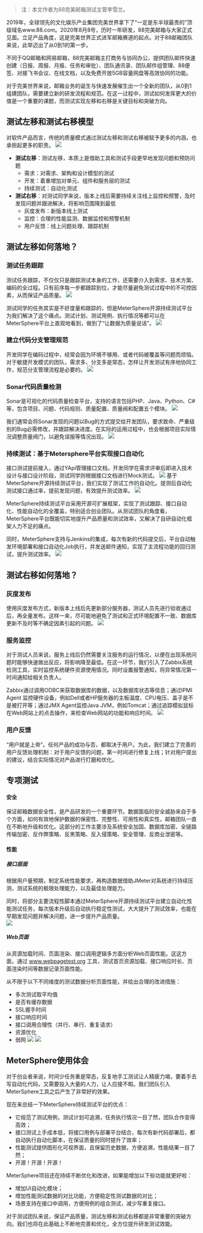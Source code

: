 > 注：本文作者为88完美邮箱测试主管李雪兰。

2019年，全球领先的文化娱乐产业集团完美世界拿下了“一定是东半球最贵的”顶级域名www.88.com。2020年8月8号，历时一年研发，88完美邮箱与大家正式见面。立足产品角度，这是完美世界正式进军邮箱赛道的起点。对于88邮箱团队来说，此举迈出了从0到1的第一步。

不同于QQ邮箱和网易邮箱，88完美邮箱主打商务与协同办公，提供团队邮件快速创建（日报、周报、月报、任务和审批）、团队通讯录、团队邮件组管理、88便签、对接飞书会议、在线文档，以及免费开放5GB容量网盘等高效协同的功能。

对于完美世界来说，邮箱业务的诞生与快速发展催生出一个全新的团队，从0到1组建团队，需要建立新的研发流程和规范。在这一过程中，测试如何发挥更大的价值是一个重要的课题，而测试实现左移和右移是关键目标和突破方向。

## 测试左移和测试右移模型
对软件产品而言，传统的质量模式通过测试左移和测试右移被赋予更多的内涵，也承担起更多的职责。
![](../img/case_studies/88com/1.jpg)

- **测试左移**：测试左移，本质上是借助工具和测试手段更早地发现问题和预防问题
  - 需求：对需求、架构和设计模型的测试
  - 开发：着重增加对单元、组件和服务层的测试
  - 持续测试：自动化测试
- **测试右移**：对测试同学来说，版本上线后需要持续关注线上监控和预警，及时发现问题并跟进解决，将影响范围降到最低
  - 灰度发布：新版本线上测试
  - 监控：合理的性能监测、数据监控和预警机制
  - 用户反馈：线上问题处理、跟踪机制

## 测试左移如何落地？
### 测试任务跟踪
测试任务跟踪，不仅仅只是跟踪测试本身的工作，还需要介入到需求、技术方案、编码的全过程。只有前序每一步都跟踪到位，才能尽量避免测试过程中的不可控因素，从而保证产品质量。
![](../img/case_studies/88com/2.jpg)

测试同学的任务其实是不好度量和跟踪的，但是MeterSphere开源持续测试平台为我们解决了这个痛点。测试计划、测试用例、执行情况等都可以在MeterSphere平台上直观地看到，做到了“让数据为质量说话”。
![](../img/case_studies/88com/3.png)

### 建立代码分支管理规范
开发同学在编码过程中，经常会因为环境不够用、或者代码被覆盖等问题而烦恼。对于敏捷开发模式的团队，需求多、分支多是常态，怎样让开发测试有序地协同工作，规范分支管理流程是必要的。
![](../img/case_studies/88com/4.png)

### Sonar代码质量检测
Sonar是可视化的代码质量检查平台，支持的语言包括PHP、Java、Python、C#等，包含项目、问题、代码规则、质量配置、质量阀和配置五个模块。
![](../img/case_studies/88com/5.png)

我们通常会将Sonar发现的问题以Bug的方式提交给开发团队，要求致命、严重级别的Bug必需修改，并跟踪解决进度。在实际的运用过程中，也会根据项目实际情况调整质量阀门，以避免误报等情况出现。
![](../img/case_studies/88com/6.png)

### 持续测试：基于Metersphere平台实现接口自动化
接口测试提前接入，通过YApi管理接口文档，开发同学在需求评审后即进入技术设计与接口设计阶段，测试同学则根据接口文档进行Mock测试。
![](../img/case_studies/88com/7.png)
基于MeterSphere开源持续测试平台，我们实现了测试工作的自动化。提测后自动化测试接口通过率，提前发现问题，有效提升测试效率。
![](../img/case_studies/88com/8.jpg)

MeterSphere持续测试平台采用开源可扩展框架，实现了测试跟踪、接口自动化、性能自动化的全覆盖，特别适合创业团队。从测试团队的角度看，MeterSphere平台既能切实地提升产品质量和测试效率，又解决了自研自动化框架人力不足的痛点。 

同时，MeterSphere支持与Jenkins的集成，每次有新的代码提交后，平台自动触发环境部署和接口自动化Job执行，并发送邮件通知，实现了主流程功能的回归测试，提升测试效率。
![](../img/case_studies/88com/9.png)

## 测试右移如何落地？
### 灰度发布
使用灰度发布方式，新版本上线后先更新部分服务器，测试人员先进行验收通过后，再全量发布。这样一来，尽可能地避免了测试和正式环境配置不一致、数据库更新不及时等不确定因素引起的问题。
![](../img/case_studies/88com/10.jpg)

### 服务监控
对于测试人员来说，服务上线后仍然需要关注服务的运行情况，以便在出现系统问题时能够快速做出反应，将影响降至最低。在这一环节，我们引入了Zabbix系统检测工具，实时监控系统硬件资源使用情况。同时设置报警通知，将异常情况第一时间通知给相关负责人。

Zabbix通过调用ODBC来获取数据库的数据，以及数据库状态等信息；通过IPMI Agent 监控硬件设备，例如Dell或者HP服务器的主板温度、CPU电压、盖子是不是被打开等；通过JMX Agent监控Java JVM，例如Tomcat；通过追踪模拟鼠标在Web网站上的点击操作，来检查Web网站的功能和响应时间。
![](../img/case_studies/88com/11.jpg)

### 用户反馈
“用户就是上帝”。任何产品的成功与否，都取决于用户。为此，我们建立了完善的用户反馈处理机制：对于用户反馈的问题，第一时间进行修复上线；针对用户提出的建议，结合实际情况对产品进行打磨和优化。

## 专项测试
#### 安全
保证邮箱数据安全性，是产品研发的一个重要环节。数据面临的安全威胁来自于多个方面，如何有效地保护数据的保密性、完整性、可用性和真实性，邮箱团队一直在不断地升级和优化。这部分的工作主要涉及系统安全加固、数据库加密、全链路传输加密、反作弊策略、反黑策略、反入侵策略、安全管理、反商业泄密等。
#### 性能
##### 接口层面
根据用户量预期，制定系统性能要求，再构造数据借助JMeter对系统进行持续压测，测试系统的极限处理能力，以及最佳处理能力。

同时，将部分主要流程性脚本通过MeterSphere开源持续测试平台建立自动化性能测试任务，每次版本升级后自动执行稳定性测试，大大提升了测试效率，也能在早期发现问题并解决问题，进一步提升产品质量。<br>
![](../img/case_studies/88com/12.png)
##### Web页面
从资源加载时间、页面渲染、接口调用逻辑多方面分析Web页面性能。这这方面，通过 www.webpagetest.org 工具，测试首页资源加载、接口响应时长、页面渲染时间等数据记录页面性能。

从不限于以下不同维度的测试数据分析页面性能，并给出合理的改进措施：
- 多次测试取平均值
- 是否有缓存数据
- SSL握手时间
- 接口响应时间
- 接口调用合理性（并行、串行、重复请求）
- 资源优化
- 弱网
![](../img/case_studies/88com/13.png)
![](../img/case_studies/88com/14.png)

## MeterSphere使用体会
对于创业者来说，时间少任务重是常态，反复地手工测试让人精疲力竭，要着手去写自动化代码，又需要投入大量的人力，让人应接不暇。我们团队引入MeterSphere工具之后产生了非常好的效果。

现在来总结一下MeterSphere持续测试平台的优点：
- 它规范了测试用例，测试计划可追溯，任务执行情况一目了然，团队合作变得高效；
- 接口测试上手成本低，将接口用例与部署平台结合，每次有新代码部署后，都自动执行自动化脚本，在保证质量的同时提升了效率；
- 性能测试提供图形化可视界面，且保留历史数据，方便追溯，性能结果一目了然；
- 开源！开源！开源！

MeterSphere项目还在持续不断优化和改进，如果能增加以下些功能就更好啦：
- 增加UI自动化模块；
- 增加性能测试数据的对比功能，方便稳定性测试数据的对比；
- 场景支持在接口中调用，方便用例的组合测试，减少写重复接口。

对于测试团队来说，保证产品质量，测试左移和测试右移都是非常重要的突破方向。我们也将在此基础上不断地完善和优化，全方位提升研发测试效能。
